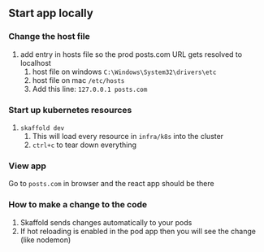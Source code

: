 ## Start app locally

### Change the host file

1. add entry in hosts file so the prod posts.com URL gets resolved to localhost
   1. host file on windows	`C:\Windows\System32\drivers\etc`
   2. host file on mac        `/etc/hosts`
   3. Add this line: `127.0.0.1 posts.com`

### Start up kubernetes resources

1. `skaffold dev`
   1. This will load every resource in `infra/k8s` into the cluster
   2. `ctrl+c` to tear down everything

### View app

Go to `posts.com` in browser and the react app should be there

### How to make a change to the code

1.  Skaffold sends changes automatically to your pods
2.  If hot reloading is enabled in the pod app then you will see the change (like nodemon)







